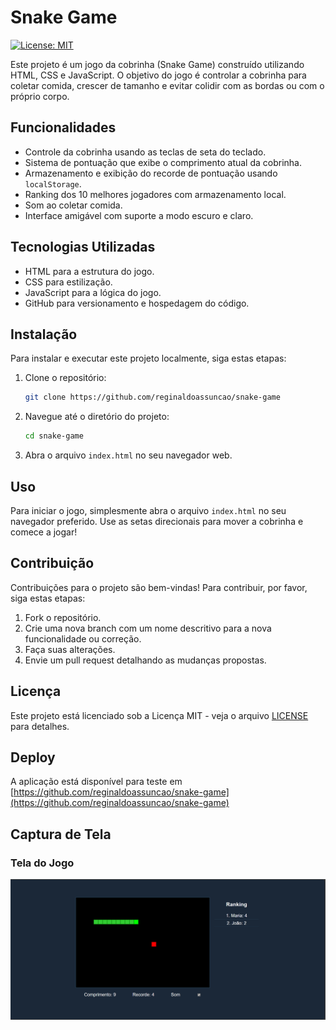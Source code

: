 # Snake Game

[![License: MIT](https://img.shields.io/badge/License-MIT-yellow.svg)](https://opensource.org/licenses/MIT)

Este projeto é um jogo da cobrinha (Snake Game) construído utilizando HTML, CSS e JavaScript. O objetivo do jogo é controlar a cobrinha para coletar comida, crescer de tamanho e evitar colidir com as bordas ou com o próprio corpo.

## Funcionalidades

- Controle da cobrinha usando as teclas de seta do teclado.
- Sistema de pontuação que exibe o comprimento atual da cobrinha.
- Armazenamento e exibição do recorde de pontuação usando `localStorage`.
- Ranking dos 10 melhores jogadores com armazenamento local.
- Som ao coletar comida.
- Interface amigável com suporte a modo escuro e claro.

## Tecnologias Utilizadas

- HTML para a estrutura do jogo.
- CSS para estilização.
- JavaScript para a lógica do jogo.
- GitHub para versionamento e hospedagem do código.

## Instalação

Para instalar e executar este projeto localmente, siga estas etapas:

1. Clone o repositório:

    ```bash
    git clone https://github.com/reginaldoassuncao/snake-game
    ```

2. Navegue até o diretório do projeto:

    ```bash
    cd snake-game
    ```

3. Abra o arquivo `index.html` no seu navegador web.

## Uso

Para iniciar o jogo, simplesmente abra o arquivo `index.html` no seu navegador preferido. Use as setas direcionais para mover a cobrinha e comece a jogar!

## Contribuição

Contribuições para o projeto são bem-vindas! Para contribuir, por favor, siga estas etapas:

1. Fork o repositório.
2. Crie uma nova branch com um nome descritivo para a nova funcionalidade ou correção.
3. Faça suas alterações.
4. Envie um pull request detalhando as mudanças propostas.

## Licença

Este projeto está licenciado sob a Licença MIT - veja o arquivo [LICENSE](LICENSE) para detalhes.

## Deploy

A aplicação está disponível para teste em [https://github.com/reginaldoassuncao/snake-game](https://github.com/reginaldoassuncao/snake-game)

## Captura de Tela

### Tela do Jogo
![Tela do Jogo](public/screenshots/snake-game.png)
